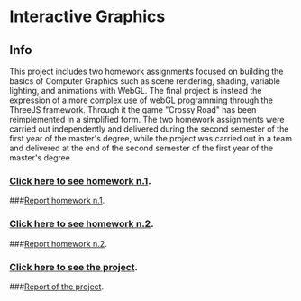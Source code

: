 # Interactive Graphics

## Info
This project includes two homework assignments focused on building the basics of Computer Graphics such as scene rendering, shading, variable lighting, and animations with WebGL. The final project is instead the expression of a more complex use of webGL programming through the ThreeJS framework. Through it the game "Crossy Road" has been reimplemented in a simplified form. The two homework assignments were carried out independently and delivered during the second semester of the first year of the master's degree, while the project was carried out in a team and delivered at the end of the second semester of the first year of the master's degree.

### [Click here to see homework n.1](https://lucpol98.github.io/university_projects/Master%20Degree/Interactive%20Graphics/Homework%201/Homework1/Homework1.html).
###[Report homework n.1](https://github.com/LucPol98/university_projects/blob/main/Master%20Degree/Interactive%20Graphics/Homework%201/report_HW1.pdf).

### [Click here to see homework n.2](https://lucpol98.github.io/university_projects/Master%20Degree/Interactive%20Graphics/Homework%202/Homework2/Homework2.html).
###[Report homework n.2](https://github.com/LucPol98/university_projects/blob/main/Master%20Degree/Interactive%20Graphics/Homework%202/report_HW2.pdf).

### [Click here to see the project](https://lucpol98.github.io/university_projects/Master%20Degree/Interactive%20Graphics/Project/main.html).
###[Report of the project](https://github.com/LucPol98/university_projects/blob/main/Master%20Degree/Interactive%20Graphics/Project/IG_Report_MPPS_team.pdf).
